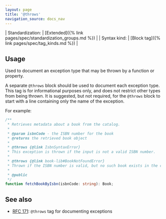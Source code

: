 ```yaml
---
layout: page
title: '@throws'
navigation_source: docs_nav
---
```


| Standardization: | [Extended]({% link pages/spec/standardization_groups.md %}) |
| Syntax kind: | [Block tag]({% link pages/spec/tag_kinds.md %}) |


## Usage

Used to document an exception type that may be thrown by a function or property.

A separate `@throws` block should be used to document each exception type.  This tag is for informational
purposes only, and does not restrict other types from being thrown.  It is suggested, but not required,
for the `@throws` block to start with a line containing only the name of the exception.

For example:

```ts
/**
 * Retrieves metadata about a book from the catalog.
 *
 * @param isbnCode - the ISBN number for the book
 * @returns the retrieved book object
 *
 * @throws {@link IsbnSyntaxError}
 * This exception is thrown if the input is not a valid ISBN number.
 *
 * @throws {@link book-lib#BookNotFoundError}
 * Thrown if the ISBN number is valid, but no such book exists in the catalog.
 *
 * @public
 */
function fetchBookByIsbn(isbnCode: string): Book;
```


## See also

- [RFC 171](https://github.com/microsoft/tsdoc/issues/171): `@throws` tag for documenting exceptions
